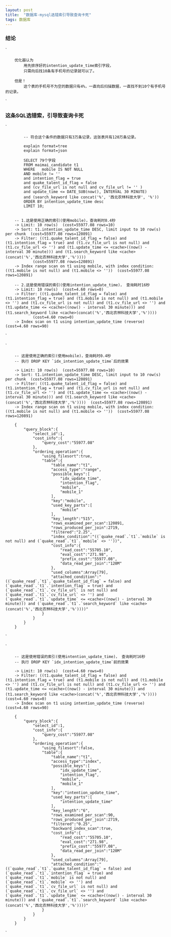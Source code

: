 ```yaml
---
layout: post
title:  "数据库-mysql选错索引导致查询卡死"
tags: 数据库
---
```


### 结论

`

        优化器认为
            用先排序好的intention_update_time索引字段，
            只需向后找10条有手机号的记录就可以了。

        但是！
            这个表的手机号不为空的数据只有4%，一直向后扫描数据，一直找不到10个有手机号的记录。

`

### 这条SQL选错索，引导致查询卡死

`

            -- 符合这个条件的数据只有3万条记录，这张表共有120万条记录。

            explain format=tree
            explain format=json

            SELECT 79个字段
            FROM maimai_candidate t1
            WHERE   mobile IS NOT NULL
            AND mobile != ''
            and intention_flag = true
            and quake_talent_id_flag = false
            and (cv_file_url is not null and cv_file_url != '' )
            and update_time <= DATE_SUB(now(), INTERVAL 30 MINUTE)
            and (search_keyword like concat('%', '西北农林科技大学', '%'))
            ORDER BY intention_update_time desc
            LIMIT 10;


        -- 1.这是使用正确的索引(使用mobile)，查询耗时0.4秒
        -> Limit: 10 row(s)  (cost=55977.08 rows=10)
        -> Sort: t1.intention_update_time DESC, limit input to 10 row(s) per chunk  (cost=55977.08 rows=120891)
        -> Filter: ((t1.quake_talent_id_flag = false) and (t1.intention_flag = true) and (t1.cv_file_url is not null) and (t1.cv_file_url <> '') and (t1.update_time <= <cache>((now() - interval 30 minute))) and (t1.search_keyword like <cache>(concat('%','西北农林科技大学','%'))))  
                (cost=55977.08 rows=120891)
        -> Index range scan on t1 using mobile, with index condition: ((t1.mobile is not null) and (t1.mobile <> ''))  (cost=55977.08 rows=120891)

        -- 2.这是使用错误的索引(使用intention_update_time)， 查询耗时16秒
        -> Limit: 10 row(s)  (cost=4.60 rows=0)
        -> Filter: ((t1.quake_talent_id_flag = false) and (t1.intention_flag = true) and (t1.mobile is not null) and (t1.mobile <> '') and (t1.cv_file_url is not null) and (t1.cv_file_url <> '') and (t1.update_time <= <cache>((now() - interval 30 minute))) and (t1.search_keyword like <cache>(concat('%','西北农林科技大学','%'))))  
                (cost=4.60 rows=0)
        -> Index scan on t1 using intention_update_time (reverse)  (cost=4.60 rows=90)

`

`
  
        -- 这是使用正确的索引(使用mobile)，查询耗时0.4秒
        -- 执行 DROP KEY `idx_intention_update_time`后的效果

        -> Limit: 10 row(s)  (cost=55977.08 rows=10)
        -> Sort: t1.intention_update_time DESC, limit input to 10 row(s) per chunk  (cost=55977.08 rows=120891)
        -> Filter: ((t1.quake_talent_id_flag = false) and (t1.intention_flag = true) and (t1.cv_file_url is not null) and (t1.cv_file_url <> '') and (t1.update_time <= <cache>((now() - interval 30 minute))) and (t1.search_keyword like <cache>(concat('%','西北农林科技大学','%'))))  (cost=55977.08 rows=120891)
        -> Index range scan on t1 using mobile, with index condition: ((t1.mobile is not null) and (t1.mobile <> ''))  (cost=55977.08 rows=120891)

        {
            "query_block":{
                "select_id":1,
                "cost_info":{
                    "query_cost":"55977.08"
                },
                "ordering_operation":{
                    "using_filesort":true,
                    "table":{
                        "table_name":"t1",
                        "access_type":"range",
                        "possible_keys":[
                            "idx_update_time",
                            "intention_flag",
                            "mobile",
                            "mobile_1"
                        ],
                        "key":"mobile",
                        "used_key_parts":[
                            "mobile"
                        ],
                        "key_length":"515",
                        "rows_examined_per_scan":120891,
                        "rows_produced_per_join":2719,
                        "filtered":"2.25",
                        "index_condition":"((`quake_read`.`t1`.`mobile` is not null) and (`quake_read`.`t1`.`mobile` <> ''))",
                        "cost_info":{
                            "read_cost":"55705.10",
                            "eval_cost":"271.98",
                            "prefix_cost":"55977.08",
                            "data_read_per_join":"120M"
                        },
                        "used_columns":Array[79],
                        "attached_condition":"((`quake_read`.`t1`.`quake_talent_id_flag` = false) and (`quake_read`.`t1`.`intention_flag` = true) and (`quake_read`.`t1`.`cv_file_url` is not null) and (`quake_read`.`t1`.`cv_file_url` <> '') and (`quake_read`.`t1`.`update_time` <= <cache>((now() - interval 30 minute))) and (`quake_read`.`t1`.`search_keyword` like <cache>(concat('%','西北农林科技大学','%'))))"
                    }
                }
            }
        }
            
`


`

        -- 这是使用错误的索引(使用intention_update_time)， 查询耗时16秒
        -- 执行 DROP KEY `idx_intention_update_time`前的效果

        -> Limit: 10 row(s)  (cost=4.60 rows=0)
        -> Filter: ((t1.quake_talent_id_flag = false) and (t1.intention_flag = true) and (t1.mobile is not null) and (t1.mobile <> '') and (t1.cv_file_url is not null) and (t1.cv_file_url <> '') and (t1.update_time <= <cache>((now() - interval 30 minute))) and (t1.search_keyword like <cache>(concat('%','西北农林科技大学','%'))))  (cost=4.60 rows=0)
        -> Index scan on t1 using intention_update_time (reverse)  (cost=4.60 rows=90)

        {
            "query_block":{
                "select_id":1,
                "cost_info":{
                    "query_cost":"55977.08"
                },
                "ordering_operation":{
                    "using_filesort":false,
                    "table":{
                        "table_name":"t1",
                        "access_type":"index",
                        "possible_keys":[
                            "idx_update_time",
                            "intention_flag",
                            "mobile",
                            "mobile_1"
                        ],
                        "key":"intention_update_time",
                        "used_key_parts":[
                            "intention_update_time"
                        ],
                        "key_length":"6",
                        "rows_examined_per_scan":90,
                        "rows_produced_per_join":2719,
                        "filtered":"0.25",
                        "backward_index_scan":true,
                        "cost_info":{
                            "read_cost":"55705.10",
                            "eval_cost":"271.98",
                            "prefix_cost":"55977.08",
                            "data_read_per_join":"120M"
                        },
                        "used_columns":Array[79],
                        "attached_condition":"((`quake_read`.`t1`.`quake_talent_id_flag` = false) and (`quake_read`.`t1`.`intention_flag` = true) and (`quake_read`.`t1`.`mobile` is not null) and (`quake_read`.`t1`.`mobile` <> '') and (`quake_read`.`t1`.`cv_file_url` is not null) and (`quake_read`.`t1`.`cv_file_url` <> '') and (`quake_read`.`t1`.`update_time` <= <cache>((now() - interval 30 minute))) and (`quake_read`.`t1`.`search_keyword` like <cache>(concat('%','西北农林科技大学','%'))))"
                    }
                }
            }
        }
        

`